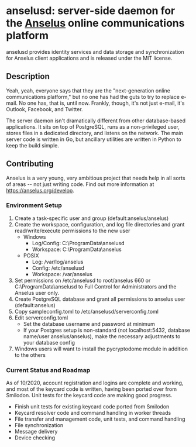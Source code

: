 # anselusd: server-side daemon for the [Anselus](https://anselus.org) online communications platform

anselusd provides identity services and data storage and synchronization for Anselus client applications and is released under the MIT license. 

## Description

Yeah, yeah, everyone says that they are the "next-generation online communications platform," but no one has had the guts to try to replace e-mail. No one has, that is, until now. Frankly, though, it's not just e-mail, it's Outlook, Facebook, and Twitter.

The server daemon isn't dramatically different from other database-based applications. It sits on top of PostgreSQL, runs as a non-privileged user, stores files in a dedicated directory, and listens on the network. The main server code is written in Go, but ancillary utilities are written in Python to keep the build simple.

## Contributing

Anselus is a very young, very ambitious project that needs help in all sorts of areas -- not just writing code. Find out more information at https://anselus.org/develop.

### Environment Setup

1. Create a task-specific user and group (default:anselus/anselus)
2. Create the workspace, configuration, and log file directories and grant read/write/execute permissions to the new user
	- Windows
		- Log/Config: C:\ProgramData\anselusd
		- Workspace: C:\ProgramData\anselus
	- POSIX
		- Log: /var/log/anselus
		- Config: /etc/anselusd
		- Workspace: /var/anselus
3. Set permissions on /etc/anselusd to root/anselus 660 or C:\ProgramData\anselusd to Full Control for Administrators and the Anselus user only. 
4. Create PostgreSQL database and grant all permissions to anselus user (default:anselus)
5. Copy sampleconfig.toml to /etc/anselusd/serverconfig.toml
6. Edit serverconfig.toml
	- Set the database username and password at minimum
	- If your Postgres setup is non-standard (not localhost:5432, database name/user anselus/anselus), make the necessary adjustments to your database config
7. Windows users will want to install the pycryptodome module in addition to the others

### Current Status and Roadmap

As of 10/2020, account registration and logins are complete and working, and most of the keycard code is written, having been ported over from Smilodon. Unit tests for the keycard code are making good progress.

- Finish unit tests for existing keycard code ported from Smilodon
- Keycard resolver code and command handling in worker threads
- File transfer and management code, unit tests, and command handling
- File synchronization
- Message delivery
- Device checking

